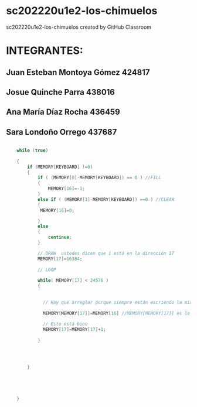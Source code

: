 # sc202220u1e2-los-chimuelos
sc202220u1e2-los-chimuelos created by GitHub Classroom

# INTEGRANTES: 
## Juan Esteban Montoya Gómez 424817
## Josue Quinche Parra 438016
## Ana María Díaz Rocha 436459
## Sara Londoño Orrego 437687


```cpp

    while (true) 
    
    {
        if (MEMORY[KEYBOARD] !=0)
        {
            if ( (MEMORY[0]-MEMORY[KEYBOARD]) == 0 ) //FILL
            {
                MEMORY[16]=-1;
            }
            else if ( (MEMORY[1]-MEMORY[KEYBOARD]) ==0 ) //CLEAR
            {
             MEMORY[16]=0;

            }
            else
            {
                continue;
            }

            // DRAW  ustedes dicen que i está en la dirección 17
            MEMORY[17]=16384; 
            
            // LOOP
            
            while( MEMORY[17] < 24576 )
            {
            
            
              // Hay que arreglar porque siempre están escriendo la misma posición de la pantalla.
              
              MEMORY[MEMORY[17]]=MEMORY[16] //MEMORY[MEMORY[17]] es lo mismo q' MEMORY[16384] ya que MEMORY[17] almacena el valor de 16384
            
              // Esto está bien
              MEMORY[17]=MEMORY[17]+1;
            
            }

        

        
        }



        
       
    }
